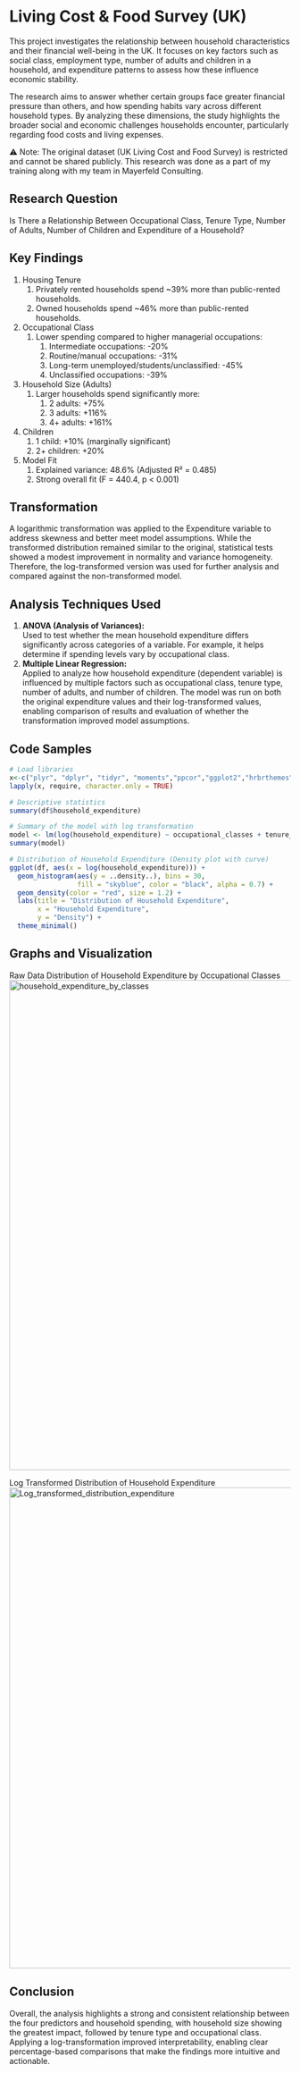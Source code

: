 # Living Cost & Food Survey (UK)
This project investigates the relationship between household characteristics and their financial well-being in the UK. It focuses on key factors such as social class, employment type, number of adults and children in a household, and expenditure patterns to assess how these influence economic stability.  
  
The research aims to answer whether certain groups face greater financial pressure than others, and how spending habits vary across different household types. By analyzing these dimensions, the study highlights the broader social and economic challenges households encounter, particularly regarding food costs and living expenses.

⚠️ Note: The original dataset (UK Living Cost and Food Survey) is restricted and cannot be shared publicly. This research was done as a part of my training along with my team in Mayerfeld Consulting.

## Research Question
Is There a Relationship Between Occupational Class, Tenure Type, Number of Adults, Number of Children and Expenditure of a Household?
  
## Key Findings
1. Housing Tenure
   1. Privately rented households spend ~39% more than public-rented households.
   2. Owned households spend ~46% more than public-rented households.
2. Occupational Class
   1. Lower spending compared to higher managerial occupations:
      1. Intermediate occupations: -20%
      2. Routine/manual occupations: -31%
      3. Long-term unemployed/students/unclassified: -45%
      4. Unclassified occupations: -39%
3. Household Size (Adults)
   1. Larger households spend significantly more:
      1. 2 adults: +75%
      2. 3 adults: +116%
      3. 4+ adults: +161%
4. Children
   1. 1 child: +10% (marginally significant)
   2. 2+ children: +20%
5. Model Fit
   1. Explained variance: 48.6% (Adjusted R² = 0.485)
   2. Strong overall fit (F = 440.4, p < 0.001)
  
## Transformation
A logarithmic transformation was applied to the Expenditure variable to address skewness and better meet model assumptions. While the transformed distribution remained similar to the original, statistical tests showed a modest improvement in normality and variance homogeneity. Therefore, the log-transformed version was used for further analysis and compared against the non-transformed model.
  
## Analysis Techniques Used
1. **ANOVA (Analysis of Variances):**  
   Used to test whether the mean household expenditure differs significantly across categories of a variable. For example, it helps determine if spending levels vary by occupational class.
2. **Multiple Linear Regression:**  
   Applied to analyze how household expenditure (dependent variable) is influenced by multiple factors such as occupational class, tenure type, number of adults, and number of children. The model was run on both the original expenditure values and their log-transformed values, enabling comparison of results and evaluation of whether the transformation improved model assumptions.

## Code Samples
```r
# Load libraries  
x<-c("plyr", "dplyr", "tidyr", "moments","ppcor","ggplot2","hrbrthemes", "MASS","car","rstatix")  
lapply(x, require, character.only = TRUE)

# Descriptive statistics
summary(df$household_expenditure)

# Summary of the model with log transformation
model <- lm(log(household_expenditure) ~ occupational_classes + tenure_type + childrens + adults, data = df)
summary(model)

# Distribution of Household Expenditure (Density plot with curve)
ggplot(df, aes(x = log(household_expenditure))) +
  geom_histogram(aes(y = ..density..), bins = 30,
                 fill = "skyblue", color = "black", alpha = 0.7) +
  geom_density(color = "red", size = 1.2) +
  labs(title = "Distribution of Household Expenditure",
       x = "Household Expenditure",
       y = "Density") +
  theme_minimal()
```

## Graphs and Visualization
Raw Data Distribution of Household Expenditure by Occupational Classes
<img width="1598" height="877" alt="household_expenditure_by_classes" src="https://github.com/user-attachments/assets/f9e07533-ecf6-4569-b301-6da2e1bd6518" />

Log Transformed Distribution of Household Expenditure
<img width="1184" height="861" alt="Log_transformed_distribution_expenditure" src="https://github.com/user-attachments/assets/025e8cf8-13ce-43a9-bfd9-bb295a06221a" />

## Conclusion
Overall, the analysis highlights a strong and consistent relationship between the four predictors and household spending, with household size showing the greatest impact, followed by tenure type and occupational class. Applying a log-transformation improved interpretability, enabling clear percentage-based comparisons that make the findings more intuitive and actionable.

